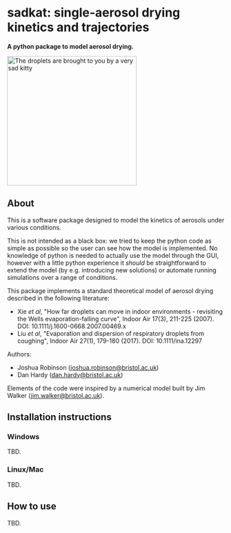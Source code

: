 # sadkat: single-aerosol drying kinetics and trajectories
**A python package to model aerosol drying.**

<img alt="The droplets are brought to you by a very sad kitty" src="https://thypix.com/wp-content/uploads/sad-cat-2.jpg" width="300" />

## About

This is a software package designed to model the kinetics of aerosols under various conditions.

This is not intended as a black box: we tried to keep the python code as simple as possible so the user can see how the model is implemented. No knowledge of python is needed to actually use the model through the GUI, however with a little python experience it _should_ be straightforward to extend the model (by e.g. introducing new solutions) or automate running simulations over a range of conditions.

This package implements a standard theoretical model of aerosol drying described in the following literature: 
* Xie _et al_, "How far droplets can move in indoor environments - revisiting the Wells evaporation-falling curve", Indoor Air 17(3), 211-225 (2007). DOI: 10.1111/j.1600-0668.2007.00469.x
* Liu _et al_, "Evaporation and dispersion of respiratory droplets from coughing", Indoor Air 27(1), 179-180 (2017). DOI: 10.1111/ina.12297

Authors:
* Joshua Robinson (joshua.robinson@bristol.ac.uk)
* Dan Hardy (dan.hardy@bristol.ac.uk)

Elements of the code were inspired by a numerical model built by Jim Walker (jim.walker@bristol.ac.uk).

## Installation instructions

### Windows

TBD.

### Linux/Mac

TBD.

## How to use

TBD.
